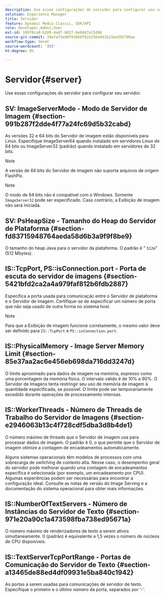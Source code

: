 ```yaml
---
description: Use essas configurações do servidor para configurar seu servidor.
solution: Experience Manager
title: Servidor
feature: Dynamic Media Classic, SDK/API
role: Developer,Admin,User
exl-id: 10970ca8-b209-4adf-b027-6eb8d7a15db6
source-git-commit: 38afaf2ed0f01868f02e236e941b23eed5b790aa
workflow-type: tm+mt
source-wordcount: '353'
ht-degree: 0%

---
```


# Servidor{#server}

Use essas configurações do servidor para configurar seu servidor.

## SV: ImageServerMode - Modo de Servidor de Imagem {#section-991b287f2dde4f77a24fc69d5b32cabd}

As versões 32 e 64 bits do Servidor de imagem estão disponíveis para Linux. Especifique ImageServer64 quando instalado em servidores Linux de 64 bits ou ImageServer32 (padrão) quando instalado em servidores de 32 bits.

>[!NOTE]
>
>A versão de 64 bits do Servidor de imagem não suporta arquivos de origem FlashPix.

>[!NOTE]
>
>O modo de 64 bits não é compatível com o Windows. Somente `ImageServer32` pode ser especificado. Caso contrário, a Exibição de imagem não será iniciada.

## SV: PsHeapSize - Tamanho do Heap do Servidor de Plataforma {#section-fd83715948764aeda58d6b3a9f9f8be9}

O tamanho do heap Java para o servidor da plataforma. O padrão é &quot; `512m`&quot; (512 Mbytes).

## IS::TcpPort, PS::isConnection.port - Porta de escuta do servidor de imagens {#section-5421bfd2ca2a4a979faf812b6fdb2887}

Especifica a porta usada para comunicação entre o Servidor de plataforma e o Servidor de imagem. Certifique-se de especificar um número de porta que não seja usado de outra forma no sistema host.

>[!NOTE]
>
>Para que a Exibição de imagem funcione corretamente, o mesmo valor deve ser definido para `IS::TcpPort` e `PS::isConnection.port`.

## IS::PhysicalMemory - Image Server Memory Limit {#section-85e37aa2ac6e456eb698da716dd3247d}

O limite aproximado para dados de imagem na memória, expresso como uma porcentagem da memória física. O intervalo válido é de 10% a 90%. O Servidor de Imagens tenta restringir seu uso de memória de imagem à quantidade especificada, se possível. O limite pode ser temporariamente excedido durante operações de processamento intensas.

## IS::WorkerThreads - Número de Threads de Trabalho do Servidor de Imagens {#section-e2946063b13c4f728cdf5dba3d8b4de1}

O número máximo de threads que o Servidor de imagem usa para processar dados de imagem. O padrão é 0, o que permite que o Servidor de imagem otimize a contagem de encadeamentos automaticamente.

Alguns sistemas operacionais têm modelos de processos com uma sobrecarga de switching de contexto alta. Nesse caso, o desempenho geral do servidor pode melhorar quando uma contagem de encadeamentos específica é selecionada (por exemplo, um encadeamento por CPU). Algumas experiências podem ser necessárias para encontrar a configuração ideal. Consulte as notas de versão do Image Serving e a documentação do sistema operacional para obter mais informações.

## IS::NumberOfTextServers - Número de Instâncias do Servidor de Texto {#section-971e20a90c1a473598fba738ed95671a}

O número máximo de renderizadores de texto a serem ativos simultaneamente. 0 (padrão) é equivalente a 1,5 vezes o número de núcleos de CPU disponíveis.

## IS::TextServerTcpPortRange - Portas de Comunicação do Servidor de Texto {#section-a13465de88ed4df09931e5ba840c1942}

As portas a serem usadas para comunicações de servidor de texto. Especifique o primeiro e o último número da porta, separados por &#39;-&#39;.
